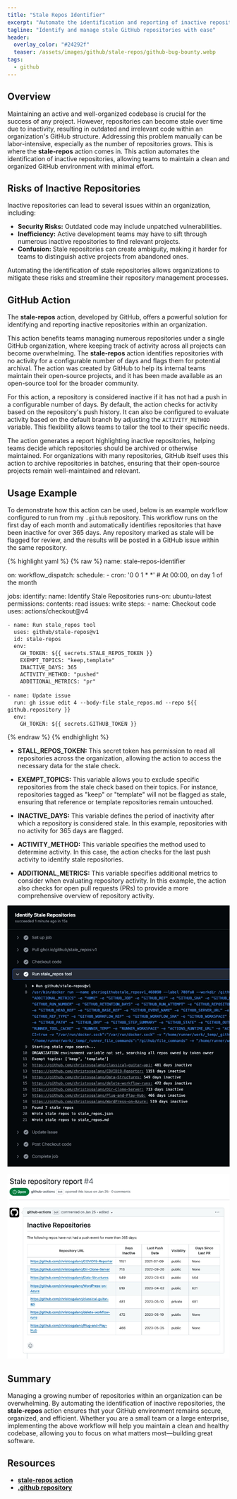 ```yaml
---
title: "Stale Repos Identifier"
excerpt: "Automate the identification and reporting of inactive repositories in your GitHub organization with the stale-repos action. This action streamlines repository management, helping teams maintain an organized, secure, and efficient codebase."
tagline: "Identify and manage stale GitHub repositories with ease"
header:
  overlay_color: "#24292f"
  teaser: /assets/images/github/stale-repos/github-bug-bounty.webp
tags:
  - github
---
```


## Overview

Maintaining an active and well-organized codebase is crucial for the success of any project. However, repositories can become stale over time due to inactivity, resulting in outdated and irrelevant code within an organization's GitHub structure. Addressing this problem manually can be labor-intensive, especially as the number of repositories grows. This is where the **stale-repos** action comes in. This action automates the identification of inactive repositories, allowing teams to maintain a clean and organized GitHub environment with minimal effort.

## Risks of Inactive Repositories

Inactive repositories can lead to several issues within an organization, including:

- **Security Risks:** Outdated code may include unpatched vulnerabilities.
- **Inefficiency:** Active development teams may have to sift through numerous inactive repositories to find relevant projects.
- **Confusion:** Stale repositories can create ambiguity, making it harder for teams to distinguish active projects from abandoned ones.

Automating the identification of stale repositories allows organizations to mitigate these risks and streamline their repository management processes.

## GitHub Action

The **stale-repos** action, developed by GitHub, offers a powerful solution for identifying and reporting inactive repositories within an organization.

This action benefits teams managing numerous repositories under a single GitHub organization, where keeping track of activity across all projects can become overwhelming. The **stale-repos** action identifies repositories with no activity for a configurable number of days and flags them for potential archival. The action was created by GitHub to help its internal teams maintain their open-source projects, and it has been made available as an open-source tool for the broader community.

For this action, a repository is considered inactive if it has not had a push in a configurable number of days. By default, the action checks for activity based on the repository's push history. It can also be configured to evaluate activity based on the default branch by adjusting the `ACTIVITY_METHOD` variable. This flexibility allows teams to tailor the tool to their specific needs.

The action generates a report highlighting inactive repositories, helping teams decide which repositories should be archived or otherwise maintained. For organizations with many repositories, GitHub itself uses this action to archive repositories in batches, ensuring that their open-source projects remain well-maintained and relevant.

## Usage Example

To demonstrate how this action can be used, below is an example workflow configured to run from my `.github` repository. This workflow runs on the first day of each month and automatically identifies repositories that have been inactive for over 365 days. Any repository marked as stale will be flagged for review, and the results will be posted in a GitHub issue within the same repository.

{% highlight yaml %}
{% raw %}
name: stale-repos-identifier

on:
  workflow_dispatch:
  schedule:
    - cron: '0 0 1 * *' # At 00:00, on day 1 of the month

jobs:
  identify:
    name: Identify Stale Repositories
    runs-on: ubuntu-latest
    permissions:
      contents: read
      issues: write
    steps:
    - name: Checkout code
      uses: actions/checkout@v4

    - name: Run stale_repos tool
      uses: github/stale-repos@v1
      id: stale-repos
      env:
        GH_TOKEN: ${{ secrets.STALE_REPOS_TOKEN }}
        EXEMPT_TOPICS: "keep,template"
        INACTIVE_DAYS: 365
        ACTIVITY_METHOD: "pushed"
        ADDITIONAL_METRICS: "pr"

    - name: Update issue
      run: gh issue edit 4 --body-file stale_repos.md --repo ${{ github.repository }}
      env:
        GH_TOKEN: ${{ secrets.GITHUB_TOKEN }}
{% endraw %}
{% endhighlight %}

- **STALL_REPOS_TOKEN:** This secret token has permission to read all repositories across the organization, allowing the action to access the necessary data for the stale check.

- **EXEMPT_TOPICS:** This variable allows you to exclude specific repositories from the stale check based on their topics. For instance, repositories tagged as "keep" or "template" will not be flagged as stale, ensuring that reference or template repositories remain untouched.
  
- **INACTIVE_DAYS:** This variable defines the period of inactivity after which a repository is considered stale. In this example, repositories with no activity for 365 days are flagged.

- **ACTIVITY_METHOD:** This variable specifies the method used to determine activity. In this case, the action checks for the last push activity to identify stale repositories.

- **ADDITIONAL_METRICS:** This variable specifies additional metrics to consider when evaluating repository activity. In this example, the action also checks for open pull requests (PRs) to provide a more comprehensive overview of repository activity.

![workflow](/assets/images/github/stale-repos/workflow.webp)

![issue-1](/assets/images/github/stale-repos/issue-1.webp)

## Summary

Managing a growing number of repositories within an organization can be overwhelming. By automating the identification of inactive repositories, the **stale-repos** action ensures that your GitHub environment remains secure, organized, and efficient. Whether you are a small team or a large enterprise, implementing the above workflow will help you maintain a clean and healthy codebase, allowing you to focus on what matters most—building great software.

## Resources

- [**stale-repos action**](https://github.com/marketplace/actions/stale-repos)
- [**.github repository**](https://github.com/christosgalano/.github)

